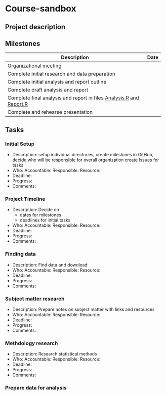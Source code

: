 # Course-sandbox

## Project description

## Milestones

| Description                                         | Date                   |
|-----------------------------------------------------|------------------------|
| Organizational meeting                              ||
| Complete initial research and data preparation      ||
| Complete initial analysis and report outline        ||
| Complete draft analysis and report                  ||
| Complete final analysis and report in files  [Analysis.R](Analysis.R) and [Report.R](Report.R)  ||
| Complete and rehearse presentation                 ||

## Tasks

### Initial Setup
- Description: setup individual directories, create milestones in GitHub, decide who will be responsible for overall organization 
  create Issues for tasks
- Who: Accountable:   Responsible:  Resource:
- Deadline: 
- Progress:
- Comments: 

### Project Timeline
- Description: Decide on 
  - dates for milestones
  - deadlines for initial tasks
- Who: Accountable:   Responsible:  Resource:
- Deadline: 
- Progress:
- Comments: 

### Finding data
- Description: Find data and download
- Who: Accountable:   Responsible:  Resource:
- Deadline: 
- Progress:
- Comments: 

### Subject matter research
- Description: Prepare notes on subject matter with links and resources
- Who: Accountable:   Responsible:  Resource:
- Deadline: 
- Progress:
- Comments: 

### Methdology research
- Description: Research statistical methods 
- Who: Accountable:   Responsible:  Resource:
- Deadline: 
- Progress:
- Comments: 

### Prepare data for analysis
